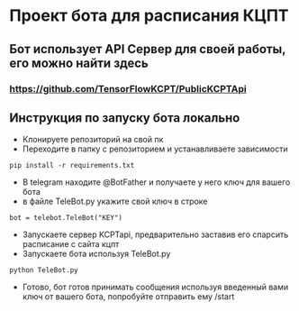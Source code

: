 # Проект бота для расписания КЦПТ
## Бот использует API Сервер для своей работы, его можно найти здесь
### https://github.com/TensorFlowKCPT/PublicKCPTApi
## Инструкция по запуску бота локально
- Клонируете репозиторий на свой пк
- Переходите в папку с репозиторием и устанавливаете зависимости
```
pip install -r requirements.txt
```
- В telegram находите @BotFather и получаете у него ключ для вашего бота
- в файле TeleBot.py укажите свой ключ в строке 
```
bot = telebot.TeleBot("KEY")
```
- Запускаете сервер KCPTapi, предварительно заставив его спарсить расписание с сайта кцпт
- Запускаете бота используя TeleBot.py
```
python TeleBot.py
```
- Готово, бот готов принимать сообщения используя введенный вами ключ от вашего бота, попробуйте отправить ему /start